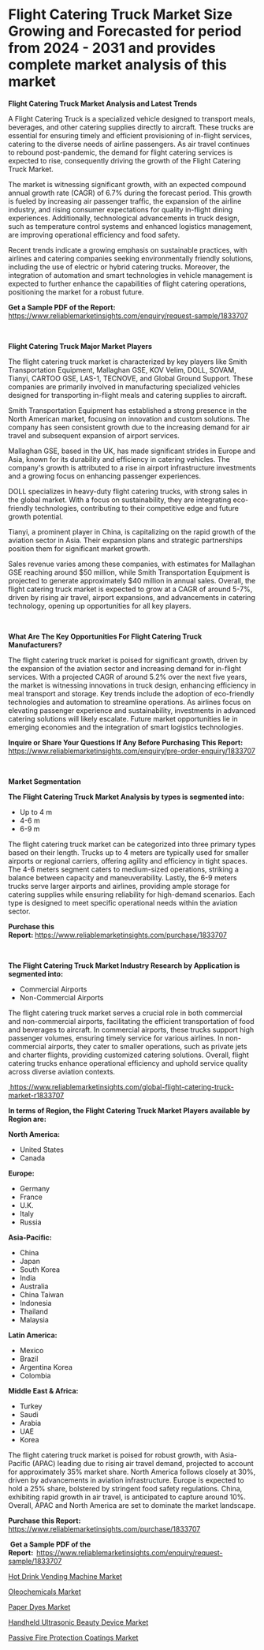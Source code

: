 <p><h1>Flight Catering Truck Market Size Growing and Forecasted for period from 2024 - 2031 and provides complete market analysis of this market</h1></p><p><strong>Flight Catering Truck Market Analysis and Latest Trends</strong></p>
<p><p>A Flight Catering Truck is a specialized vehicle designed to transport meals, beverages, and other catering supplies directly to aircraft. These trucks are essential for ensuring timely and efficient provisioning of in-flight services, catering to the diverse needs of airline passengers. As air travel continues to rebound post-pandemic, the demand for flight catering services is expected to rise, consequently driving the growth of the Flight Catering Truck Market.</p><p>The market is witnessing significant growth, with an expected compound annual growth rate (CAGR) of 6.7% during the forecast period. This growth is fueled by increasing air passenger traffic, the expansion of the airline industry, and rising consumer expectations for quality in-flight dining experiences. Additionally, technological advancements in truck design, such as temperature control systems and enhanced logistics management, are improving operational efficiency and food safety.</p><p>Recent trends indicate a growing emphasis on sustainable practices, with airlines and catering companies seeking environmentally friendly solutions, including the use of electric or hybrid catering trucks. Moreover, the integration of automation and smart technologies in vehicle management is expected to further enhance the capabilities of flight catering operations, positioning the market for a robust future.</p></p>
<p><strong>Get a Sample PDF of the Report:&nbsp;</strong> <a href="https://www.reliablemarketinsights.com/enquiry/request-sample/1833707?utm_campaign=1383&utm_medium=2&utm_source=Github&utm_content=ia&utm_term=17102024&utm_id=flight-catering-truck">https://www.reliablemarketinsights.com/enquiry/request-sample/1833707</a></p>
<p>&nbsp;</p>
<p><strong>Flight Catering Truck Major Market Players</strong></p>
<p><p>The flight catering truck market is characterized by key players like Smith Transportation Equipment, Mallaghan GSE, KOV Velim, DOLL, SOVAM, Tianyi, CARTOO GSE, LAS-1, TECNOVE, and Global Ground Support. These companies are primarily involved in manufacturing specialized vehicles designed for transporting in-flight meals and catering supplies to aircraft.</p><p>Smith Transportation Equipment has established a strong presence in the North American market, focusing on innovation and custom solutions. The company has seen consistent growth due to the increasing demand for air travel and subsequent expansion of airport services.</p><p>Mallaghan GSE, based in the UK, has made significant strides in Europe and Asia, known for its durability and efficiency in catering vehicles. The company's growth is attributed to a rise in airport infrastructure investments and a growing focus on enhancing passenger experiences.</p><p>DOLL specializes in heavy-duty flight catering trucks, with strong sales in the global market. With a focus on sustainability, they are integrating eco-friendly technologies, contributing to their competitive edge and future growth potential.</p><p>Tianyi, a prominent player in China, is capitalizing on the rapid growth of the aviation sector in Asia. Their expansion plans and strategic partnerships position them for significant market growth.</p><p>Sales revenue varies among these companies, with estimates for Mallaghan GSE reaching around $50 million, while Smith Transportation Equipment is projected to generate approximately $40 million in annual sales. Overall, the flight catering truck market is expected to grow at a CAGR of around 5-7%, driven by rising air travel, airport expansions, and advancements in catering technology, opening up opportunities for all key players.</p></p>
<p>&nbsp;</p>
<p><strong>What Are The Key Opportunities For Flight Catering Truck Manufacturers?</strong></p>
<p><p>The flight catering truck market is poised for significant growth, driven by the expansion of the aviation sector and increasing demand for in-flight services. With a projected CAGR of around 5.2% over the next five years, the market is witnessing innovations in truck design, enhancing efficiency in meal transport and storage. Key trends include the adoption of eco-friendly technologies and automation to streamline operations. As airlines focus on elevating passenger experience and sustainability, investments in advanced catering solutions will likely escalate. Future market opportunities lie in emerging economies and the integration of smart logistics technologies.</p></p>
<p><strong>Inquire or Share Your Questions If Any Before Purchasing This Report:</strong> <a href="https://www.reliablemarketinsights.com/enquiry/pre-order-enquiry/1833707?utm_campaign=1383&utm_medium=2&utm_source=Github&utm_content=ia&utm_term=17102024&utm_id=flight-catering-truck">https://www.reliablemarketinsights.com/enquiry/pre-order-enquiry/1833707</a></p>
<p>&nbsp;</p>
<p><strong>Market Segmentation</strong></p>
<p><strong>The Flight Catering Truck Market Analysis by types is segmented into:</strong></p>
<p><ul><li>Up to 4 m</li><li>4-6 m</li><li>6-9 m</li></ul></p>
<p><p>The flight catering truck market can be categorized into three primary types based on their length. Trucks up to 4 meters are typically used for smaller airports or regional carriers, offering agility and efficiency in tight spaces. The 4-6 meters segment caters to medium-sized operations, striking a balance between capacity and maneuverability. Lastly, the 6-9 meters trucks serve larger airports and airlines, providing ample storage for catering supplies while ensuring reliability for high-demand scenarios. Each type is designed to meet specific operational needs within the aviation sector.</p></p>
<p><strong>Purchase this Report:&nbsp;</strong><a href="https://www.reliablemarketinsights.com/purchase/1833707?utm_campaign=1383&utm_medium=2&utm_source=Github&utm_content=ia&utm_term=17102024&utm_id=flight-catering-truck">https://www.reliablemarketinsights.com/purchase/1833707</a></p>
<p>&nbsp;</p>
<p><strong>The Flight Catering Truck Market Industry Research by Application is segmented into:</strong></p>
<p><ul><li>Commercial Airports</li><li>Non-Commercial Airports</li></ul></p>
<p><p>The flight catering truck market serves a crucial role in both commercial and non-commercial airports, facilitating the efficient transportation of food and beverages to aircraft. In commercial airports, these trucks support high passenger volumes, ensuring timely service for various airlines. In non-commercial airports, they cater to smaller operations, such as private jets and charter flights, providing customized catering solutions. Overall, flight catering trucks enhance operational efficiency and uphold service quality across diverse aviation contexts.</p></p>
<p><a href="https://www.reliablemarketinsights.com/global-flight-catering-truck-market-r1833707?utm_campaign=1383&utm_medium=2&utm_source=Github&utm_content=ia&utm_term=17102024&utm_id=flight-catering-truck">&nbsp;https://www.reliablemarketinsights.com/global-flight-catering-truck-market-r1833707</a></p>
<p><strong>In terms of Region, the Flight Catering Truck Market Players available by Region are:</strong></p>
<p>
    <p> <strong> North America: </strong>
        <ul>
            <li>United States</li>
            <li>Canada</li>
        </ul>
        </p> 
    <p> <strong> Europe: </strong>
        <ul>
            <li>Germany</li>
            <li>France</li>
            <li>U.K.</li>
            <li>Italy</li>
            <li>Russia</li>
        </ul>
        </p> 
    <p> <strong> Asia-Pacific: </strong>
        <ul>
            <li>China</li>
            <li>Japan</li>
            <li>South Korea</li>
            <li>India</li>
            <li>Australia</li>
            <li>China Taiwan</li>
            <li>Indonesia</li>
            <li>Thailand</li>
            <li>Malaysia</li>
        </ul>
        </p> 
    <p> <strong> Latin America: </strong>
        <ul>
            <li>Mexico</li>
            <li>Brazil</li>
            <li>Argentina Korea</li>
            <li>Colombia</li>
        </ul>
        </p> 
    <p> <strong> Middle East & Africa: </strong>
        <ul>
            <li>Turkey</li>
            <li>Saudi</li>
            <li>Arabia</li>
            <li>UAE</li>
            <li>Korea</li>
        </ul>
    </p>
    </p>
<p><p>The flight catering truck market is poised for robust growth, with Asia-Pacific (APAC) leading due to rising air travel demand, projected to account for approximately 35% market share. North America follows closely at 30%, driven by advancements in aviation infrastructure. Europe is expected to hold a 25% share, bolstered by stringent food safety regulations. China, exhibiting rapid growth in air travel, is anticipated to capture around 10%. Overall, APAC and North America are set to dominate the market landscape.</p></p>
<p><strong>Purchase this Report: </strong><a href="https://www.reliablemarketinsights.com/purchase/1833707?utm_campaign=1383&utm_medium=2&utm_source=Github&utm_content=ia&utm_term=17102024&utm_id=flight-catering-truck">https://www.reliablemarketinsights.com/purchase/1833707</a></p>
<p>&nbsp;<strong>Get a Sample PDF of the Report:&nbsp;&nbsp;</strong><a href="https://www.reliablemarketinsights.com/enquiry/request-sample/1833707?utm_campaign=1383&utm_medium=2&utm_source=Github&utm_content=ia&utm_term=17102024&utm_id=flight-catering-truck">https://www.reliablemarketinsights.com/enquiry/request-sample/1833707</a></p>
<p><strong></strong></p>
<p><p><a href="https://github.com/RickHolmes3/Market-Research-Report-List-7/blob/main/hot-drink-vending-machine-market.md?utm_campaign=1383&utm_medium=2&utm_source=Github&utm_content=ia&utm_term=17102024&utm_id=flight-catering-truck">Hot Drink Vending Machine Market</a></p><p><a href="https://www.linkedin.com/pulse/oleochemicals-market-overview-regional-outlook-competitive-sscef?utm_campaign=1383&utm_medium=2&utm_source=Github&utm_content=ia&utm_term=17102024&utm_id=flight-catering-truck">Oleochemicals Market</a></p><p><a href="https://www.linkedin.com/pulse/unlocking-growth-potential-strategic-analysis-paper-dyes-89blf?utm_campaign=1383&utm_medium=2&utm_source=Github&utm_content=ia&utm_term=17102024&utm_id=flight-catering-truck">Paper Dyes Market</a></p><p><a href="https://github.com/anselmp21u/Market-Research-Report-List-1/blob/main/handheld-ultrasonic-beauty-device-market.md?utm_campaign=1383&utm_medium=2&utm_source=Github&utm_content=ia&utm_term=17102024&utm_id=flight-catering-truck">Handheld Ultrasonic Beauty Device Market</a></p><p><a href="https://www.linkedin.com/pulse/passive-fire-protection-coatings-market-velocity-124-cagr-trajectory-8wq6f?utm_campaign=1383&utm_medium=2&utm_source=Github&utm_content=ia&utm_term=17102024&utm_id=flight-catering-truck">Passive Fire Protection Coatings Market</a></p></p>